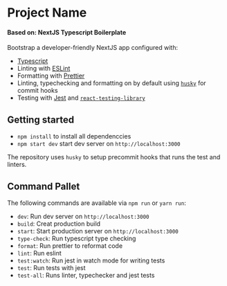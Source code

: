 # Project Name

#### Based on: NextJS Typescript Boilerplate

Bootstrap a developer-friendly NextJS app configured with:

- [Typescript](https://www.typescriptlang.org/)
- Linting with [ESLint](https://eslint.org/)
- Formatting with [Prettier](https://prettier.io/)
- Linting, typechecking and formatting on by default using [`husky`](https://github.com/typicode/husky) for commit hooks
- Testing with [Jest](https://jestjs.io/) and [`react-testing-library`](https://testing-library.com/docs/react-testing-library/intro)

## Getting started

- `npm install` to install all dependenccies
- `npm start dev` start dev server on `http://localhost:3000`

The repository uses `husky` to setup precommit hooks that runs the test and linters.

## Command Pallet

The following commands are available via `npm run` or `yarn run`:

- `dev`: Run dev server on `http://localhost:3000`
- `build`: Creat production build
- `start`: Start production server on `http://localhost:3000`
- `type-check`: Run typescript type checking
- `format`: Run prettier to reformat code
- `lint`: Run eslint
- `test:watch`: Run jest in watch mode for writing tests
- `test`: Run tests with jest
- `test-all`: Runs linter, typechecker and jest tests
